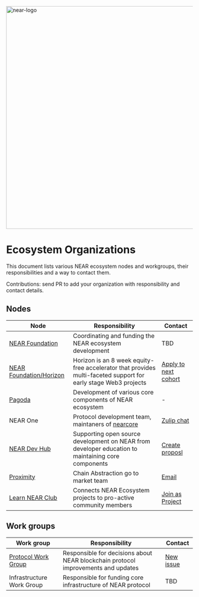 <img src="https://repository-images.githubusercontent.com/384455580/fc80d841-e285-4238-981d-c40e45772469" alt="near-logo" width="600" border="0" />

# Ecosystem Organizations

This document lists various NEAR ecosystem nodes and workgroups, their responsibilities and a way to contact them.

Contributions: send PR to add your organization with responsibility and contact details.

## Nodes

| Node | Responsibility | Contact |
| - | - | - |
| [NEAR Foundation](https://near.foundation) | Coordinating and funding the NEAR ecosystem development | TBD |
| [NEAR Foundation/Horizon](https://www.hzn.xyz/) | Horizon is an 8 week equity-free accelerator that provides multi-faceted support for early stage Web3 projects | [Apply to next cohort](https://www.hzn.xyz/hzn) |
| [Pagoda](https://pagoda.co) | Development of various core components of NEAR ecosystem | - |
| NEAR One | Protocol development team, maintaners of [nearcore](https://github.com/near/nearcore) | [Zulip chat](https://near.zulipchat.com/) |
| [NEAR Dev Hub](https://neardevhub.org/) | Supporting open source development on NEAR from developer education to maintaining core components | [Create proposl](https://near.social/devhub.near/widget/app?page=create-proposal) |
| [Proximity](https://proximity.dev/) | Chain Abstraction go to market team | [Email](mailto:Hello@proximity.dev) |
| [Learn NEAR Club](https://learnnear.club/) | Connects NEAR Ecosystem projects to pro-active community members | [Join as Project](https://learnnear.club/lnc-for-near-projects/) |

## Work groups

| Work group | Responsibility | Contact |
| - | - | - |
| [Protocol Work Group](https://github.com/near/neps) | Responsible for decisions about NEAR blockchain protocol improvements and updates | [New issue](https://github.com/near/NEPs/issues/new) |
| Infrastructure Work Group | Responsible for funding core infrastructure of NEAR protocol | TBD |

